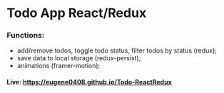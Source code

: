# Todo App React/Redux

### Functions:
- add/remove todos, toggle todo status, filter todos by status (redux);
- save data to local storage (redux-persist);
- animations (framer-motion);

#### Live: https://eugene0408.github.io/Todo-ReactRedux
